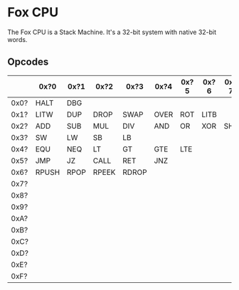 # Fox CPU

The Fox CPU is a Stack Machine.
It's a 32-bit system with native 32-bit words.

## Opcodes

|      | 0x?0  | 0x?1 | 0x?2  | 0x?3  | 0x?4 | 0x?5 | 0x?6 | 0x?7 | 0x?8 | 0x?9 | 0x?A | 0x?B | 0x?C |
| ---- | ----- | ---- | ----- | ----- | ---- | ---- | ---- | ---- | ---- | ---- | ---- | ---- | ---- |
| 0x0? | HALT  | DBG  |       |       |      |      |      |      |      |      |      |      |      |
| 0x1? | LITW  | DUP  | DROP  | SWAP  | OVER | ROT  | LITB |      |      |      |      |      |      |
| 0x2? | ADD   | SUB  | MUL   | DIV   | AND  | OR   | XOR  | SHL  | SHR  | INC  | DEC  | SAR  | NOT  |
| 0x3? | SW    | LW   | SB    | LB    |      |      |      |      |      |      |      |      |      |
| 0x4? | EQU   | NEQ  | LT    | GT    | GTE  | LTE  |      |      |      |      |      |      |      |
| 0x5? | JMP   | JZ   | CALL  | RET   | JNZ  |      |      |      |      |      |      |      |      |
| 0x6? | RPUSH | RPOP | RPEEK | RDROP |      |      |      |      |      |      |      |      |      |
| 0x7? |       |      |       |       |      |      |      |      |      |      |      |      |      |
| 0x8? |       |      |       |       |      |      |      |      |      |      |      |      |      |
| 0x9? |       |      |       |       |      |      |      |      |      |      |      |      |      |
| 0xA? |       |      |       |       |      |      |      |      |      |      |      |      |      |
| 0xB? |       |      |       |       |      |      |      |      |      |      |      |      |      |
| 0xC? |       |      |       |       |      |      |      |      |      |      |      |      |      |
| 0xD? |       |      |       |       |      |      |      |      |      |      |      |      |      |
| 0xE? |       |      |       |       |      |      |      |      |      |      |      |      |      |
| 0xF? |       |      |       |       |      |      |      |      |      |      |      |      |      |